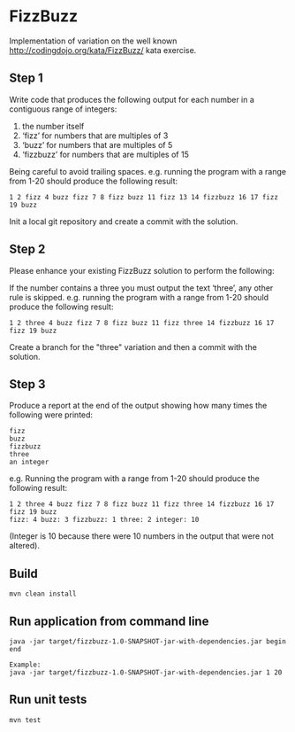 # FizzBuzz
Implementation of variation on the well known http://codingdojo.org/kata/FizzBuzz/ kata exercise.

## Step 1

Write code that produces the following output for each number in a contiguous range of integers:

1. the number itself
2. ‘fizz’ for numbers that are multiples of 3
3. ‘buzz’ for numbers that are multiples of 5
4. ‘fizzbuzz’ for numbers that are multiples of 15

Being careful to avoid trailing spaces.
e.g. running the program with a range from 1-20 should produce the following result:
```
1 2 fizz 4 buzz fizz 7 8 fizz buzz 11 fizz 13 14 fizzbuzz 16 17 fizz 19 buzz
```

Init a local git repository and create a commit with the solution.

## Step 2

Please enhance your existing FizzBuzz solution to perform the following:

If the number contains a three you must output the text ‘three’, any other rule is skipped.
e.g. running the program with a range from 1-20 should produce the following result:
```
1 2 three 4 buzz fizz 7 8 fizz buzz 11 fizz three 14 fizzbuzz 16 17 fizz 19 buzz
```

Create a branch for the "three" variation and then a commit with the solution.

## Step 3

Produce a report at the end of the output showing how many times the following were printed:
```
fizz
buzz
fizzbuzz
three
an integer
```
e.g. Running the program with a range from 1-20 should produce the following result:
```
1 2 three 4 buzz fizz 7 8 fizz buzz 11 fizz three 14 fizzbuzz 16 17 fizz 19 buzz
fizz: 4 buzz: 3 fizzbuzz: 1 three: 2 integer: 10
```
(Integer is 10 because there were 10 numbers in the output that were not altered).

## Build
```
mvn clean install
```
## Run application from command line
```
java -jar target/fizzbuzz-1.0-SNAPSHOT-jar-with-dependencies.jar begin end

Example:
java -jar target/fizzbuzz-1.0-SNAPSHOT-jar-with-dependencies.jar 1 20
```

## Run unit tests
```
mvn test
```
